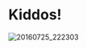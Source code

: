 # Kiddos!
![20160725_222303](https://user-images.githubusercontent.com/30315775/136556333-eb2a0350-4167-4f08-9738-0aeb93e47b9b.jpg)
